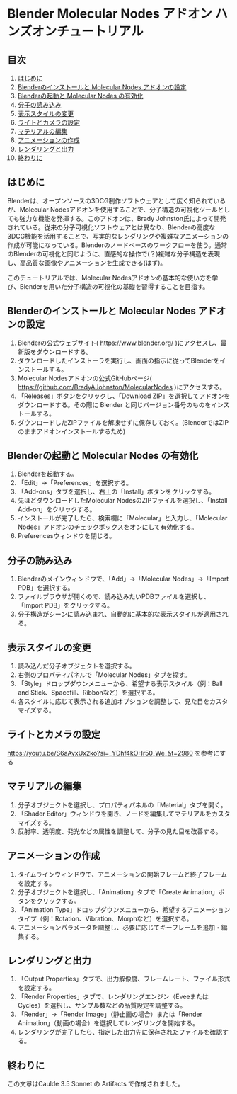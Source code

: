 # Blender Molecular Nodes アドオン ハンズオンチュートリアル

## 目次
1. [はじめに](#はじめに)
2. [Blenderのインストールと Molecular Nodes アドオンの設定](#Blenderのインストールと-Molecular-Nodes-アドオンの設定)
3. [Blenderの起動と Molecular Nodes の有効化](#Blenderの起動と-Molecular-Nodes-の有効化)
4. [分子の読み込み](#分子の読み込み)
5. [表示スタイルの変更](#表示スタイルの変更)
6. [ライトとカメラの設定](#ライトとカメラの設定)
7. [マテリアルの編集](#マテリアルの編集)
8. [アニメーションの作成](#アニメーションの作成)
9. [レンダリングと出力](#レンダリングと出力)
10. [終わりに](#終わりに)

## はじめに

Blenderは、オープンソースの3DCG制作ソフトウェアとして広く知られているが、Molecular Nodesアドオンを使用することで、分子構造の可視化ツールとしても強力な機能を発揮する。このアドオンは、Brady Johnston氏によって開発されている。従来の分子可視化ソフトウェアとは異なり、Blenderの高度な3DCG機能を活用することで、写実的なレンダリングや複雑なアニメーションの作成が可能になっている。Blenderのノードベースのワークフローを使う。通常のBlenderの可視化と同じように、直感的な操作で(？)複雑な分子構造を表現し、高品質な画像やアニメーションを生成できる(はず)。

このチュートリアルでは、Molecular Nodesアドオンの基本的な使い方を学び、Blenderを用いた分子構造の可視化の基礎を習得することを目指す。

## Blenderのインストールと Molecular Nodes アドオンの設定

1. Blenderの公式ウェブサイト( https://www.blender.org/ )にアクセスし、最新版をダウンロードする。
2. ダウンロードしたインストーラを実行し、画面の指示に従ってBlenderをインストールする。
3. Molecular Nodesアドオンの公式GitHubページ( https://github.com/BradyAJohnston/MolecularNodes )にアクセスする。
4. 「Releases」ボタンをクリックし、「Download ZIP」を選択してアドオンをダウンロードする。その際に Blender と同じバージョン番号のものをインストールする。
5. ダウンロードしたZIPファイルを解凍せずに保存しておく。(BlenderではZIPのままアドオンインストールするため)

## Blenderの起動と Molecular Nodes の有効化

1. Blenderを起動する。
2. 「Edit」→「Preferences」を選択する。
3. 「Add-ons」タブを選択し、右上の「Install」ボタンをクリックする。
4. 先ほどダウンロードしたMolecular NodesのZIPファイルを選択し、「Install Add-on」をクリックする。
5. インストールが完了したら、検索欄に「Molecular」と入力し、「Molecular Nodes」アドオンのチェックボックスをオンにして有効化する。
6. Preferencesウィンドウを閉じる。

## 分子の読み込み

1. Blenderのメインウィンドウで、「Add」→「Molecular Nodes」→「Import PDB」を選択する。
2. ファイルブラウザが開くので、読み込みたいPDBファイルを選択し、「Import PDB」をクリックする。
3. 分子構造がシーンに読み込まれ、自動的に基本的な表示スタイルが適用される。

## 表示スタイルの変更

1. 読み込んだ分子オブジェクトを選択する。
2. 右側のプロパティパネルで「Molecular Nodes」タブを探す。
3. 「Style」ドロップダウンメニューから、希望する表示スタイル（例：Ball and Stick、Spacefill、Ribbonなど）を選択する。
4. 各スタイルに応じて表示される追加オプションを調整して、見た目をカスタマイズする。

## ライトとカメラの設定

https://youtu.be/S6aAvxUx2ko?si=_YDhf4kOHr50_We_&t=2980 を参考にする

## マテリアルの編集

1. 分子オブジェクトを選択し、プロパティパネルの「Material」タブを開く。
2. 「Shader Editor」ウィンドウを開き、ノードを編集してマテリアルをカスタマイズする。
3. 反射率、透明度、発光などの属性を調整して、分子の見た目を改善する。

## アニメーションの作成

1. タイムラインウィンドウで、アニメーションの開始フレームと終了フレームを設定する。
2. 分子オブジェクトを選択し、「Animation」タブで「Create Animation」ボタンをクリックする。
3. 「Animation Type」ドロップダウンメニューから、希望するアニメーションタイプ（例：Rotation、Vibration、Morphなど）を選択する。
4. アニメーションパラメータを調整し、必要に応じてキーフレームを追加・編集する。

## レンダリングと出力

1. 「Output Properties」タブで、出力解像度、フレームレート、ファイル形式を設定する。
2. 「Render Properties」タブで、レンダリングエンジン（EveeまたはCycles）を選択し、サンプル数などの品質設定を調整する。
3. 「Render」→「Render Image」（静止画の場合）または「Render Animation」（動画の場合）を選択してレンダリングを開始する。
4. レンダリングが完了したら、指定した出力先に保存されたファイルを確認する。

## 終わりに

この文章はCaulde 3.5 Sonnet の Artifacts で作成されました。

